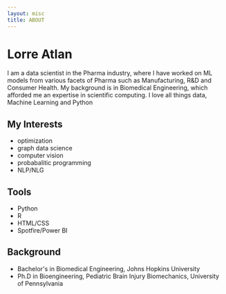 ```yaml
---
layout: misc
title: ABOUT
---
```


# Lorre Atlan

I am a data scientist in the Pharma industry, where I have worked on ML models from various facets of Pharma such as Manufacturing, R&D and Consumer Health. My background is in Biomedical Engineering, which afforded me an expertise in scientific computing. I love all things data, Machine Learning and Python

## My Interests
* optimization
* graph data science
* computer vision
* probabalitic programming
* NLP/NLG

## Tools
- Python
- R
- HTML/CSS
- Spotfire/Power BI

## Background
- Bachelor's in Biomedical Engineering, Johns Hopkins University
- Ph.D in Bioengineering, Pediatric Brain Injury Biomechanics, University of Pennsylvania
